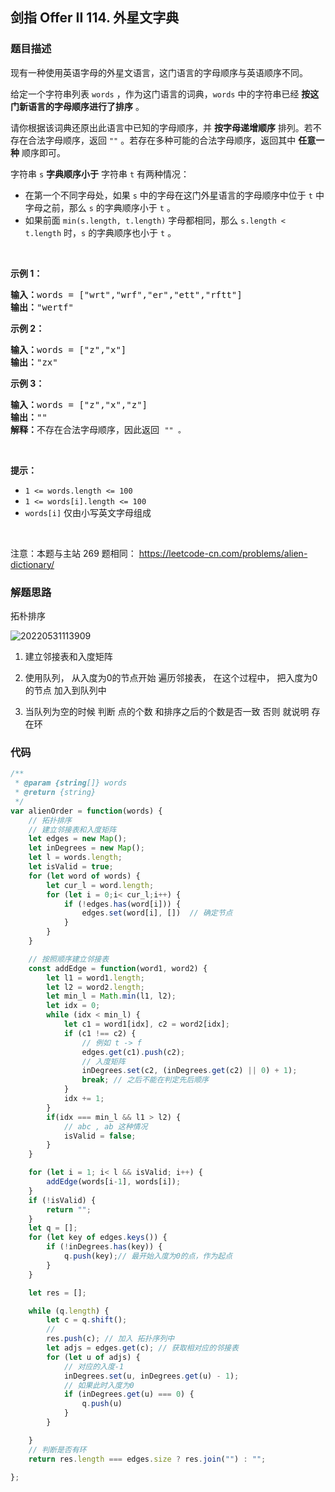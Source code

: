 ## 剑指 Offer II 114. 外星文字典

### 题目描述

<div class="content__1Y2H"><div class="notranslate"><p>现有一种使用英语字母的外星文语言，这门语言的字母顺序与英语顺序不同。</p>

<p>给定一个字符串列表 <code>words</code> ，作为这门语言的词典，<code>words</code> 中的字符串已经 <strong>按这门新语言的字母顺序进行了排序</strong> 。</p>

<p>请你根据该词典还原出此语言中已知的字母顺序，并 <strong>按字母递增顺序</strong> 排列。若不存在合法字母顺序，返回 <code>""</code> 。若存在多种可能的合法字母顺序，返回其中 <strong>任意一种</strong> 顺序即可。</p>

<p>字符串 <code>s</code> <strong>字典顺序小于</strong> 字符串 <code>t</code> 有两种情况：</p>

<ul>
	<li>在第一个不同字母处，如果 <code>s</code> 中的字母在这门外星语言的字母顺序中位于 <code>t</code> 中字母之前，那么&nbsp;<code>s</code> 的字典顺序小于 <code>t</code> 。</li>
	<li>如果前面 <code>min(s.length, t.length)</code> 字母都相同，那么 <code>s.length &lt; t.length</code> 时，<code>s</code> 的字典顺序也小于 <code>t</code> 。</li>
</ul>

<p>&nbsp;</p>

<p><strong>示例 1：</strong></p>

<pre><strong>输入：</strong>words = ["wrt","wrf","er","ett","rftt"]
<strong>输出：</strong>"wertf"
</pre>

<p><strong>示例 2：</strong></p>

<pre><strong>输入：</strong>words = ["z","x"]
<strong>输出：</strong>"zx"
</pre>

<p><strong>示例 3：</strong></p>

<pre><strong>输入：</strong>words = ["z","x","z"]
<strong>输出：</strong>""
<strong>解释：</strong>不存在合法字母顺序，因此返回 <code>"" 。</code>
</pre>

<p>&nbsp;</p>

<p><strong>提示：</strong></p>

<ul>
	<li><code>1 &lt;= words.length &lt;= 100</code></li>
	<li><code>1 &lt;= words[i].length &lt;= 100</code></li>
	<li><code>words[i]</code> 仅由小写英文字母组成</li>
</ul>

<p>&nbsp;</p>

<p>注意：本题与主站 269&nbsp;题相同：&nbsp;<a href="https://leetcode-cn.com/problems/alien-dictionary/">https://leetcode-cn.com/problems/alien-dictionary/</a></p>
</div></div>


### 解题思路

拓朴排序

![20220531113909](https://xd-imgsubmit.oss-cn-beijing.aliyuncs.com/images/20220531113909.png)


1. 建立邻接表和入度矩阵
2. 使用队列， 从入度为0的节点开始 遍历邻接表， 在这个过程中， 把入度为0的节点 加入到队列中

3. 当队列为空的时候 判断 点的个数 和排序之后的个数是否一致 否则 就说明 存在环

### 代码


```js
/**
 * @param {string[]} words
 * @return {string}
 */
var alienOrder = function(words) {
    // 拓扑排序
    // 建立邻接表和入度矩阵
    let edges = new Map();
    let inDegrees = new Map();
    let l = words.length;
    let isValid = true;
    for (let word of words) {
        let cur_l = word.length;
        for (let i = 0;i< cur_l;i++) {
            if (!edges.has(word[i])) {
                edges.set(word[i], [])  // 确定节点
            }
        }
    }

    // 按照顺序建立邻接表
    const addEdge = function(word1, word2) {
        let l1 = word1.length;
        let l2 = word2.length;
        let min_l = Math.min(l1, l2);
        let idx = 0;
        while (idx < min_l) {
            let c1 = word1[idx], c2 = word2[idx];
            if (c1 !== c2) {
                // 例如 t -> f
                edges.get(c1).push(c2);
                // 入度矩阵
                inDegrees.set(c2, (inDegrees.get(c2) || 0) + 1);
                break; // 之后不能在判定先后顺序
            }
            idx += 1;
        }
        if(idx === min_l && l1 > l2) {
            // abc , ab 这种情况
            isValid = false;
        }
    }

    for (let i = 1; i< l && isValid; i++) {
        addEdge(words[i-1], words[i]);
    }
    if (!isValid) {
        return "";
    }
    let q = [];
    for (let key of edges.keys()) {
        if (!inDegrees.has(key)) {
            q.push(key);// 最开始入度为0的点，作为起点
        }
    }

    let res = [];

    while (q.length) {
        let c = q.shift();
        // 
        res.push(c); // 加入 拓扑序列中
        let adjs = edges.get(c); // 获取相对应的邻接表
        for (let u of adjs) {
            // 对应的入度-1
            inDegrees.set(u, inDegrees.get(u) - 1);
            // 如果此时入度为0
            if (inDegrees.get(u) === 0) {
                q.push(u)
            }
        }

    }
    // 判断是否有环
    return res.length === edges.size ? res.join("") : "";
    
};
```